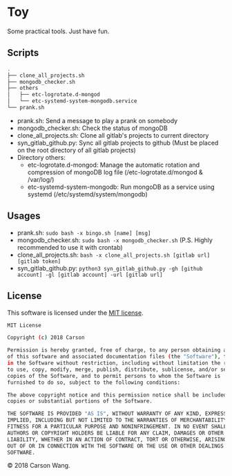 # Toy

Some practical tools. Just have fun.

## Scripts

```bash
.
├── clone_all_projects.sh
├── mongodb_checker.sh
├── others
│   ├── etc-logrotate.d-mongod
│   └── etc-systemd-system-mongodb.service
└── prank.sh
```

* prank.sh: Send a message to play a prank on somebody
* mongodb_checker.sh: Check the status of mongoDB
* clone_all_projects.sh: Clone all gitlab's projects to current directory
* syn_gitlab_github.py: Sync all gitlab projects to github (Must be placed on the root directory of all gitlab projects)
* Directory others:
  * etc-logrotate.d-mongod: Manage the automatic rotation and compression of mongoDB log file (/etc-logrotate.d/mongod & /var/log/)
  * etc-systemd-system-mongodb: Run mongoDB as a service using systemd (/etc/systemd/system/mongodb)

## Usages

* prank.sh: `sudo bash -x bingo.sh [name] [msg]`
* mongodb_checker.sh: `sudo bash -x mongodb_checker.sh` (P.S. Highly recommended to use it with crontab)
* clone_all_projects.sh: `bash -x clone_all_projects.sh [gitlab url] [gitlab token]`
* syn_gitlab_github.py: `python3 syn_gitlab_github.py -gh [github account] -gl [gitlab account] -url [gitlab url]`

## License

This software is licensed under the [MIT license](http://en.wikipedia.org/wiki/MIT_License).

```bash
MIT License

Copyright (c) 2018 Carson

Permission is hereby granted, free of charge, to any person obtaining a copy
of this software and associated documentation files (the "Software"), to deal
in the Software without restriction, including without limitation the rights
to use, copy, modify, merge, publish, distribute, sublicense, and/or sell
copies of the Software, and to permit persons to whom the Software is
furnished to do so, subject to the following conditions:

The above copyright notice and this permission notice shall be included in all
copies or substantial portions of the Software.

THE SOFTWARE IS PROVIDED "AS IS", WITHOUT WARRANTY OF ANY KIND, EXPRESS OR
IMPLIED, INCLUDING BUT NOT LIMITED TO THE WARRANTIES OF MERCHANTABILITY,
FITNESS FOR A PARTICULAR PURPOSE AND NONINFRINGEMENT. IN NO EVENT SHALL THE
AUTHORS OR COPYRIGHT HOLDERS BE LIABLE FOR ANY CLAIM, DAMAGES OR OTHER
LIABILITY, WHETHER IN AN ACTION OF CONTRACT, TORT OR OTHERWISE, ARISING FROM,
OUT OF OR IN CONNECTION WITH THE SOFTWARE OR THE USE OR OTHER DEALINGS IN THE
SOFTWARE.
```

© 2018 Carson Wang.
